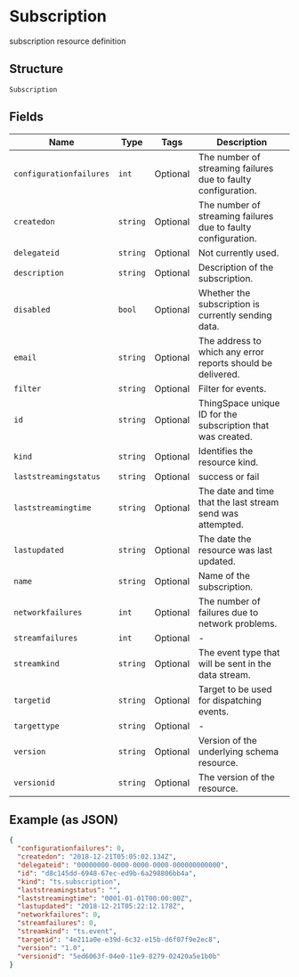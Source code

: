 
# Subscription

subscription resource definition

## Structure

`Subscription`

## Fields

| Name | Type | Tags | Description |
|  --- | --- | --- | --- |
| `configurationfailures` | `int` | Optional | The number of streaming failures due to faulty configuration. |
| `createdon` | `string` | Optional | The number of streaming failures due to faulty configuration. |
| `delegateid` | `string` | Optional | Not currently used. |
| `description` | `string` | Optional | Description of the subscription. |
| `disabled` | `bool` | Optional | Whether the subscription is currently sending data. |
| `email` | `string` | Optional | The address to which any error reports should be delivered. |
| `filter` | `string` | Optional | Filter for events. |
| `id` | `string` | Optional | ThingSpace unique ID for the subscription that was created. |
| `kind` | `string` | Optional | Identifies the resource kind. |
| `laststreamingstatus` | `string` | Optional | success or fail |
| `laststreamingtime` | `string` | Optional | The date and time that the last stream send was attempted. |
| `lastupdated` | `string` | Optional | The date the resource was last updated. |
| `name` | `string` | Optional | Name of the subscription. |
| `networkfailures` | `int` | Optional | The number of failures due to network problems. |
| `streamfailures` | `int` | Optional | - |
| `streamkind` | `string` | Optional | The event type that will be sent in the data stream. |
| `targetid` | `string` | Optional | Target to be used for dispatching events. |
| `targettype` | `string` | Optional | - |
| `version` | `string` | Optional | Version of the underlying schema resource. |
| `versionid` | `string` | Optional | The version of the resource. |

## Example (as JSON)

```json
{
  "configurationfailures": 0,
  "createdon": "2018-12-21T05:05:02.134Z",
  "delegateid": "00000000-0000-0000-0000-000000000000",
  "id": "d8c145dd-6948-67ec-ed9b-6a298806bb4a",
  "kind": "ts.subscription",
  "laststreamingstatus": "",
  "laststreamingtime": "0001-01-01T00:00:00Z",
  "lastupdated": "2018-12-21T05:22:12.178Z",
  "networkfailures": 0,
  "streamfailures": 0,
  "streamkind": "ts.event",
  "targetid": "4e211a0e-e39d-6c32-e15b-d6f07f9e2ec8",
  "version": "1.0",
  "versionid": "5ed6063f-04e0-11e9-8279-02420a5e1b0b"
}
```

